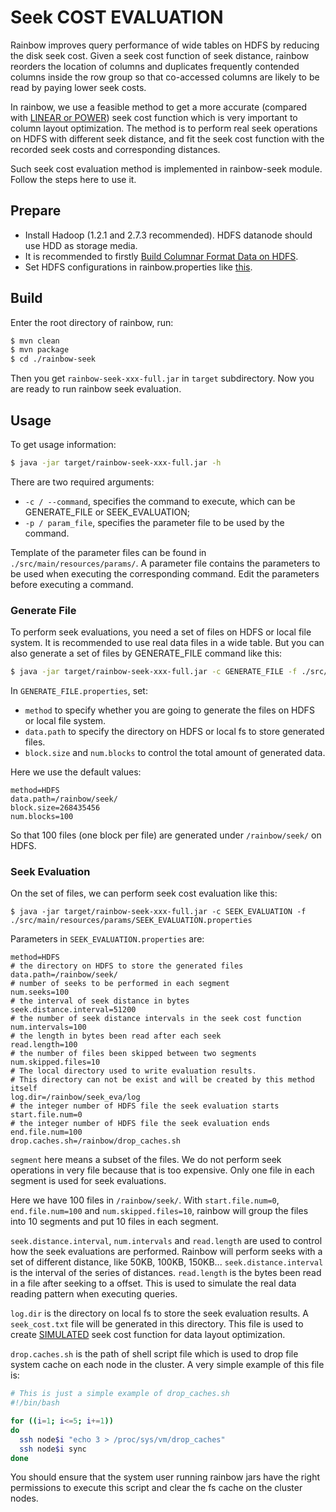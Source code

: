 # Seek COST EVALUATION

Rainbow improves query performance of wide tables on HDFS by reducing the disk seek cost.
Given a seek cost function of seek distance, rainbow reorders the location of columns and duplicates frequently
contended columns inside the row group so that co-accessed columns are likely to be read by
paying lower seek costs.

In rainbow, we use a feasible method to get a more accurate (compared with [LINEAR or POWER](https://github.com/dbiir/rainbow/tree/master/rainbow-core#build-seek-cost-model)) seek cost function
which is very important to column layout optimization. The method is to perform real seek operations
on HDFS with different seek distance, and fit the seek cost function with the recorded seek costs and
corresponding distances.

Such seek cost evaluation method is implemented in rainbow-seek module.
Follow the steps here to use it.

## Prepare

- Install Hadoop (1.2.1 and 2.7.3 recommended). HDFS datanode should use HDD as storage media.
- It is recommended to firstly
[Build Columnar Format Data on HDFS](https://github.com/dbiir/rainbow/blob/master/rainbow-core/README.md#data-transform).
- Set HDFS configurations in rainbow.properties like
[this](https://github.com/dbiir/rainbow/blob/master/rainbow-core/README.md#usage).

## Build

Enter the root directory of rainbow, run:
```bash
$ mvn clean
$ mvn package
$ cd ./rainbow-seek
```

Then you get `rainbow-seek-xxx-full.jar` in `target` subdirectory.
Now you are ready to run rainbow seek evaluation.

## Usage

To get usage information:
```bash
$ java -jar target/rainbow-seek-xxx-full.jar -h
```

There are two required arguments:
- `-c / --command`, specifies the command to execute, which can be GENERATE_FILE or SEEK_EVALUATION;
- `-p / param_file`, specifies the parameter file to be used by the command.

Template of the parameter files can be found in `./src/main/resources/params/`.
A parameter file contains the parameters to be used when executing the corresponding command.
Edit the parameters before executing a command.

### Generate File

To perform seek evaluations, you need a set of files on HDFS or local file system. It is recommended to
use real data files in a wide table.
But you can also generate a set of files by GENERATE_FILE command like this:
```bash
$ java -jar target/rainbow-seek-xxx-full.jar -c GENERATE_FILE -f ./src/main/resources/params/GENERATE_FILE.properties
```

In `GENERATE_FILE.properties`, set:
- `method` to specify whether you are going to generate the files on HDFS or local file system.
- `data.path` to specify the directory on HDFS or local fs to store generated files.
- `block.size` and `num.blocks` to control the total amount of generated data.

Here we use the default values:
```
method=HDFS
data.path=/rainbow/seek/
block.size=268435456
num.blocks=100
```

So that 100 files (one block per file)
are generated under `/rainbow/seek/` on HDFS.

### Seek Evaluation

On the set of files, we can perform seek cost evaluation like this:
```
$ java -jar target/rainbow-seek-xxx-full.jar -c SEEK_EVALUATION -f ./src/main/resources/params/SEEK_EVALUATION.properties
```

Parameters in `SEEK_EVALUATION.properties` are:
```
method=HDFS
# the directory on HDFS to store the generated files
data.path=/rainbow/seek/
# number of seeks to be performed in each segment
num.seeks=100
# the interval of seek distance in bytes
seek.distance.interval=51200
# the number of seek distance intervals in the seek cost function
num.intervals=100
# the length in bytes been read after each seek
read.length=100
# the number of files been skipped between two segments
num.skipped.files=10
# The local directory used to write evaluation results.
# This directory can not be exist and will be created by this method itself
log.dir=/rainbow/seek_eva/log
# the integer number of HDFS file the seek evaluation starts
start.file.num=0
# the integer number of HDFS file the seek evaluation ends
end.file.num=100
drop.caches.sh=/rainbow/drop_caches.sh
```

`segment` here means a subset of the files. We do not perform seek operations in very file
because that is too expensive. Only one file in each segment is used for seek evaluations.

Here we have 100 files in `/rainbow/seek/`. With
`start.file.num=0`, `end.file.num=100` and `num.skipped.files=10`,
rainbow will group the files into 10 segments and put 10 files in each segment.

`seek.distance.interval`, `num.intervals` and `read.length` are used to control
how the seek evaluations are performed. Rainbow will perform seeks with a set of different
distance, like 50KB, 100KB, 150KB... `seek.distance.interval` is the interval
of the series of distances. `read.length` is the bytes been read in a file after seeking to a offset.
This is used to simulate the real data reading pattern when executing queries.

`log.dir` is the directory on local fs to store the seek evaluation results.
A `seek_cost.txt` file will be generated in this directory.
This file is used to create [SIMULATED](https://github.com/dbiir/rainbow/blob/master/rainbow-core/README.md#build-seek-cost-model)
seek cost function for data layout optimization.

`drop.caches.sh` is the path of shell script file which is used to drop file system cache on each node
in the cluster. A very simple example of this file is:
```bash
# This is just a simple example of drop_caches.sh
#!/bin/bash

for ((i=1; i<=5; i+=1))
do
  ssh node$i "echo 3 > /proc/sys/vm/drop_caches"
  ssh node$i sync
done
```

You should ensure that the system user running rainbow jars have the right permissions
to execute this script and clear the fs cache on the cluster nodes.